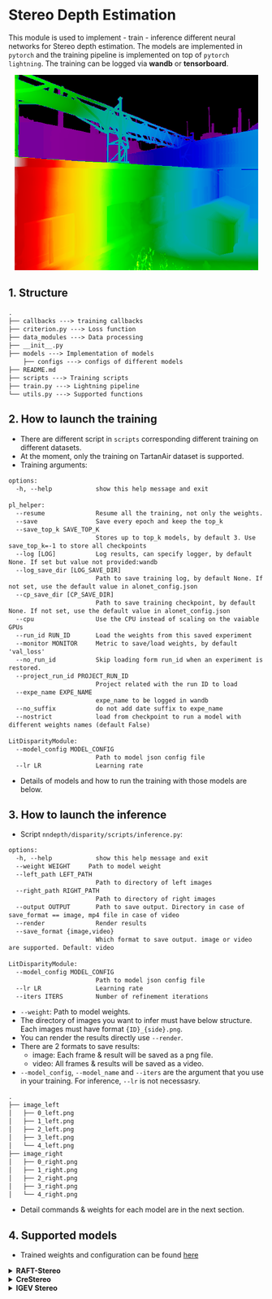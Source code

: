 # Stereo Depth Estimation
This module is used to implement - train - inference different neural networks for Stereo depth estimation. The models are implemented in `pytorch` and the training pipeline is implemented on top of `pytorch lightning`. The training can be logged via **wandb** or **tensorboard**.

<p align="center">
  <img src="../../images/tartanair_disp.png"/>
</p>

## 1. Structure
```
.
├── callbacks ---> training callbacks
├── criterion.py ---> Loss function
├── data_modules ---> Data processing
├── __init__.py
├── models ---> Implementation of models
    ├── configs ---> configs of different models
├── README.md
├── scripts ---> Training scripts
├── train.py ---> Lightning pipeline
└── utils.py ---> Supported functions

```

## 2. How to launch the training
- There are different script in `scripts` corresponding different training on different datasets.
- At the moment, only the training on TartanAir dataset is supported.
- Training arguments:
```
options:
  -h, --help            show this help message and exit

pl_helper:
  --resume              Resume all the training, not only the weights.
  --save                Save every epoch and keep the top_k
  --save_top_k SAVE_TOP_K
                        Stores up to top_k models, by default 3. Use save_top_k=-1 to store all checkpoints
  --log [LOG]           Log results, can specify logger, by default None. If set but value not provided:wandb
  --log_save_dir [LOG_SAVE_DIR]
                        Path to save training log, by default None. If not set, use the default value in alonet_config.json
  --cp_save_dir [CP_SAVE_DIR]
                        Path to save training checkpoint, by default None. If not set, use the default value in alonet_config.json
  --cpu                 Use the CPU instead of scaling on the vaiable GPUs
  --run_id RUN_ID       Load the weights from this saved experiment
  --monitor MONITOR     Metric to save/load weights, by default 'val_loss'
  --no_run_id           Skip loading form run_id when an experiment is restored.
  --project_run_id PROJECT_RUN_ID
                        Project related with the run ID to load
  --expe_name EXPE_NAME
                        expe_name to be logged in wandb
  --no_suffix           do not add date suffix to expe_name
  --nostrict            load from checkpoint to run a model with different weights names (default False)

LitDisparityModule:
  --model_config MODEL_CONFIG
                        Path to model json config file
  --lr LR               Learning rate
```
- Details of models and how to run the training with those models are below.

## 3. How to launch the inference
- Script `nndepth/disparity/scripts/inference.py`:
```
options:
  -h, --help            show this help message and exit
  --weight WEIGHT     Path to model weight
  --left_path LEFT_PATH
                        Path to directory of left images
  --right_path RIGHT_PATH
                        Path to directory of right images
  --output OUTPUT       Path to save output. Directory in case of save_format == image, mp4 file in case of video
  --render              Render results
  --save_format {image,video}
                        Which format to save output. image or video are supported. Default: video

LitDisparityModule:
  --model_config MODEL_CONFIG
                        Path to model json config file
  --lr LR               Learning rate
  --iters ITERS         Number of refinement iterations
```
- `--weight`: Path to model weights.
- The directory of images you want to infer must have below structure. Each images must have format `{ID}_{side}.png`.
- You can render the results directly use `--render`.
- There are 2 formats to save results:
  - image: Each frame & result will be saved as a png file.
  - video: All frames & results will be saved as a video.
- `--model_config`, `--model_name` and `--iters` are the argument that you use in your training. For inference, `--lr` is not necessasry.
```
.
├── image_left
│   ├── 0_left.png
│   ├── 1_left.png
│   ├── 2_left.png
│   ├── 3_left.png
│   └── 4_left.png
├── image_right
│   ├── 0_right.png
│   ├── 1_right.png
│   ├── 2_right.png
│   ├── 3_right.png
│   └── 4_right.png
```
- Detail commands & weights for each model are in the next section.

## 4. Supported models
- Trained weights and configuration can be found [here](https://drive.google.com/drive/folders/1hoOflbJ_75kmucyyN7eTwFT6le44oDuJ)
<details>
  <summary><b> RAFT-Stereo</b></summary>

  ## Architecture
  - Detail at [RAFT-Stereo](https://arxiv.org/pdf/2109.07547.pdf)
  <p align="center">
  <img src="../../images/raftstereo.png"/>
  </p>

- `ResNet50` & `RepViT` are used as backbone.

  ## Training command
  ```bash
  python nndepth/disparity/scripts/train_disparity_on_tartanair.py  --model_config nndepth/disparity/models/configs/Coarse2FineGroupRepViTRAFTStereo.json --iters 2 --batch_size 4 --accumulate_grad_batches 2 --lr 2e-4 --limit_val_batches 200 --val_check_interval 5000 --max_step 250000 --HW 448 640 --train_envs abandonedfactory amusement carwelding endofworld gascola hospital japanesealley neighborhood ocean office office2 oldtown seasidetown seasonsforest seasonsforest_winter soulcity westerndesert --val_envs abandonedfactory_night --expe_name baseline --log --save --num_workers 8
  ```

</details>

<details>
  <summary><b> CreStereo</b></summary>

  ## Architecture
  - Detail at [CreStereo](https://arxiv.org/abs/2203.11483)
  <p align="center">
  <img src="../../images/crestereo.png"/>
  </p>

- `ResNet50` is used as backbone.

  ## Training command
  ```bash
  python nndepth/disparity/scripts/train_disparity_on_tartanair.py --model_config nndepth/disparity/models/configs/CREStereo.json --iters 4 --batch_size 4 --accumulate_grad_batches 2 --lr 5e-5 --limit_val_batches 200 --max_step 150000 --HW 384 480 --train_envs abandonedfactory amusement carwelding endofworld gascola hospital japanesealley neighborhood ocean office office2 oldtown seasidetown seasonsforest seasonsforest_winter soulcity westerndesert --val_envs abandonedfactory_night --expe_name baseline --log --save
  ```
</details>

<details>
  <summary><b> IGEV Stereo</b></summary>

  ## Architecture
  - Detail at [IGEV-Stereo](https://arxiv.org/pdf/2303.06615.pdf)
  <p align="center">
  <img src="../../images/igev.png"/>
  </p>

- `MobilenetLarge-V3` is used as backbone.

  ## Training command
```bash
python nndepth/disparity/scripts/train_disparity_on_tartanair.py --model_config nndepth/disparity/configs/models/CREStereoBase.yml --data_config nndepth/disparity/configs/data/CREStereoBase_Tartanair2DisparityModel.yml --accumulate_grad_batches 2 --lr 2e-4 --limit_val_batches 200 --val_check_interval 5000 --max_step 100000 --expe_name baseline --log --save
```
</details>
